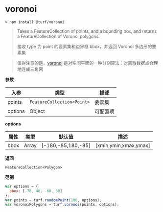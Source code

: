 # voronoi

```
> npm install @turf/voronoi
```

> Takes a FeatureCollection of points, and a bounding box, and returns a FeatureCollection of Voronoi polygons.
>
> 接收 type 为 point 的要素集和边界框 bbox，并返回 Voronoi 多边形的要素集

> 值得注意的是，[voronoi](https://baike.baidu.com/item/泰森多边形) 是对空间平面的一种分割算法：对离散数据点合理地连成三角网

**参数**

| 入参    | 类型                       | 描述     |
| ------- | -------------------------- | -------- |
| points  | `FeatureCollection<Point>` | 要素集   |
| options | Object                     | 可配置项 |

**options**

| 属性 | 类型  | 默认值             | 描述                  |
| ---- | ----- | ------------------ | --------------------- |
| bbox | Array | [-180,-85,180,-85] | [xmin,ymin,xmax,ymax] |

**返回**

`FeatureCollection<Polygon>`

**范例**

```javascript
var options = {
  bbox: [-70, 40, -60, 60]
};
var points = turf.randomPoint(100, options);
var voronoiPolygons = turf.voronoi(points, options);
```